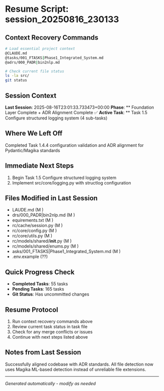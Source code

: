 # Resume Script: session_20250816_230133

## Context Recovery Commands
```bash
# Load essential project context
@CLAUDE.md
@tasks/001_FTASKS|Phase1_Integrated_System.md
@adrs/000_PADR|bin2nlp.md

# Check current file status
ls -la src/
git status
```

## Session Context
**Last Session**: 2025-08-16T23:01:33.733473+00:00
**Phase**: ** Foundation Layer Complete + ADR Alignment Complete ✅
**Active Task**: ** Task 1.5 Configure structured logging system (4 sub-tasks)

## Where We Left Off
Completed Task 1.4.4 configuration validation and ADR alignment for Pydantic/Magika standards

## Immediate Next Steps
1. Begin Task 1.5 Configure structured logging system
2. Implement src/core/logging.py with structlog configuration

## Files Modified in Last Session
- LAUDE.md (M )
- drs/000_PADR|bin2nlp.md (M )
- equirements.txt (M )
- rc/cache/session.py (M )
- rc/core/config.py (M )
- rc/core/utils.py (M )
- rc/models/shared/__init__.py (M )
- rc/models/shared/enums.py (M )
- asks/001_FTASKS|Phase1_Integrated_System.md (M )
- .env.example (??)

## Quick Progress Check
- **Completed Tasks**: 55 tasks
- **Pending Tasks**: 165 tasks
- **Git Status**: Has uncommitted changes

## Resume Protocol
1. Run context recovery commands above
2. Review current task status in task file
3. Check for any merge conflicts or issues
4. Continue with next steps listed above

## Notes from Last Session
Successfully aligned codebase with ADR standards. All file detection now uses Magika ML-based detection instead of unreliable file extensions.

---
*Generated automatically - modify as needed*
